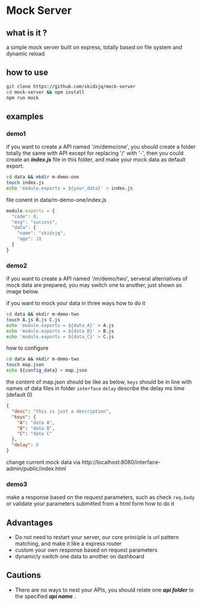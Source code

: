 # Mock Server

## what is it ?
a simple mock server built on express, totally based on file system and dynamic reload

## how to use
```sh
git clone https://github.com/skidxjq/mock-server
cd mock-server && npm install
npm run mock
```

## examples

### demo1
if you want to create a API named '/m/demo/one', you should create a folder totally the same with API except for  replacing '/' with '-',
then you could create an ***index.js*** file in this folder, and make your mock data as default export.
```sh
cd data && mkdir m-demo-one
touch index.js
echo 'module.exports = ${your_data}' > index.js
```
file conent in data/m-demo-one/index.js
```js
module.exports = {
  "code": 0,
  "msg": "success",
  "data": {
    "name": "skidxjq",
    "age": 18
  }
}
```
### demo2
if you want to create a API named '/m/demo/two', serveral alternatives of mock data are prepared, you may switch one to another, just shown as image below.


if you want to mock your data in three ways
how to do it 
```sh
cd data && mkdir m-demo-two
touch A.js B.js C.js
echo 'module.exports = ${data_A}' > A.js
echo 'module.exports = ${data_B}' > B.js
echo 'module.exports = ${data_C}' > C.js
```
how to configure
```sh
cd data && mkdir m-demo-two
touch map.json
echo ${config_data} > map.json
```
the content of map.json should be like as below,
```keys``` should be in line with names of data files in folder ```interface```
```delay``` describe the delay ms time (default 0)
```json
{
  "desc": "this is just a description",
  "keys": {
    "A": "data A",
    "B": "data B",
    "C": "data C"
  },
  "delay": 0
}
```

change current mock data via http://localhost:8080/interface-admin/public/index.html

### demo3
make a response based on the request parameters, such as check ```req.body``` or validate your parameters submitted from a html form
how to do it 


## Advantages
- Do not need to restart your server, our core principle is url pattern matching, and make it like a express router
- custom your own response based on request  parameters
- dynamicly switch one data to another on dashboard

## Cautions
- There are no ways to nest your APIs, you should relate  one ***api folder***  to  the specified  ***api name*** .
